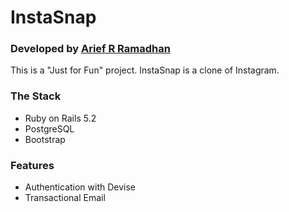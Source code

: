 # InstaSnap
### Developed by [Arief R Ramadhan](https://ariefrizky.com)

This is a "Just for Fun" project. InstaSnap is a clone of Instagram.

### The Stack
* Ruby on Rails 5.2
* PostgreSQL
* Bootstrap

### Features
* Authentication with Devise
* Transactional Email
